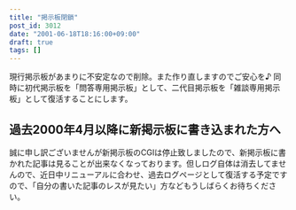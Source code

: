 ```yaml
---
title: "掲示板閉鎖"
post_id: 3012
date: "2001-06-18T18:16:00+09:00"
draft: true
tags: []
---
```



現行掲示板があまりに不安定なので削除。また作り直しますのでご安心を♪ 同時に初代掲示板を「問答専用掲示板」として、二代目掲示板を「雑談専用掲示板」として復活することにします。
## 過去2000年4月以降に新掲示板に書き込まれた方へ
誠に申し訳ございませんが新掲示板のCGIは停止致しましたので、新掲示板に書かれた記事は見ることが出来なくなっております。但しログ自体は消去してませんので、近日中リニューアルに合わせ、過去ログページとして復活する予定ですので、「自分の書いた記事のレスが見たい」方などもうしばらくお待ちください。
